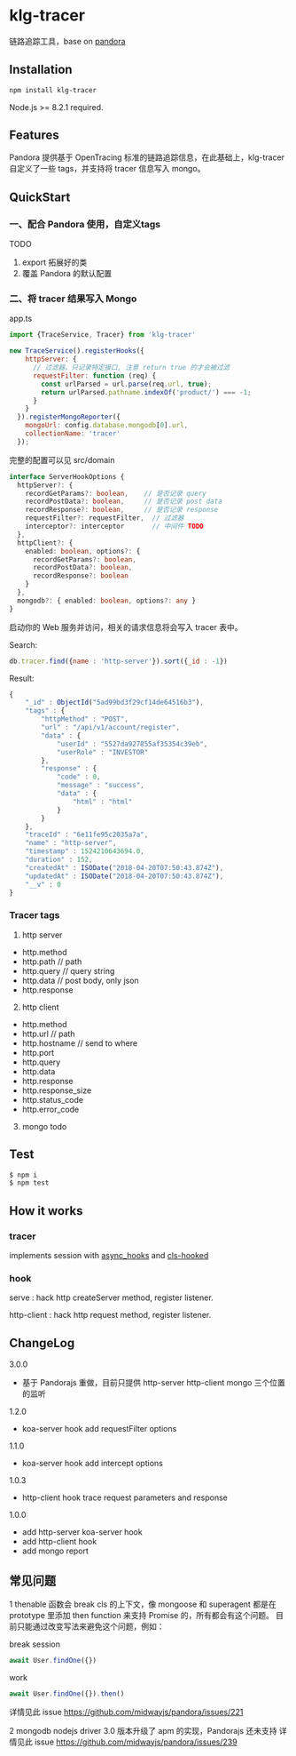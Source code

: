 # klg-tracer

链路追踪工具，base on [pandora](https://github.com/midwayjs/pandora)

## Installation

```bash
npm install klg-tracer
```

Node.js >= 8.2.1 required.

## Features

Pandora 提供基于 OpenTracing 标准的链路追踪信息，在此基础上，klg-tracer 自定义了一些 tags，并支持将 tracer 信息写入 mongo。

## QuickStart

### 一、配合 Pandora 使用，自定义tags

TODO
1. export 拓展好的类
2. 覆盖 Pandora 的默认配置

### 二、将 tracer 结果写入 Mongo

app.ts
```js
import {TraceService, Tracer} from 'klg-tracer'

new TraceService().registerHooks({
    httpServer: {
      // 过滤器，只记录特定接口, 注意 return true 的才会被过滤
      requestFilter: function (req) {
        const urlParsed = url.parse(req.url, true);
        return urlParsed.pathname.indexOf('product/') === -1;
      }
    }
  }).registerMongoReporter({
    mongoUrl: config.database.mongodb[0].url,
    collectionName: 'tracer'
  });

```

完整的配置可以见 src/domain

```typescript
interface ServerHookOptions {
  httpServer?: {
    recordGetParams?: boolean,    // 是否记录 query
    recordPostData?: boolean,     // 是否记录 post data
    recordResponse?: boolean,     // 是否记录 response
    requestFilter?: requestFilter,  // 过滤器
    interceptor?: interceptor       // 中间件 TODO
  },
  httpClient?: {
    enabled: boolean, options?: {
      recordGetParams?: boolean,
      recordPostData?: boolean,
      recordResponse?: boolean
    }
  },
  mongodb?: { enabled: boolean, options?: any }
}
```


启动你的 Web 服务并访问，相关的请求信息将会写入 tracer 表中。

Search:

```js
﻿db.tracer.find({name : 'http-server'}).sort({_id : -1})
```

Result:

```js
{
    "_id" : ObjectId("5ad99bd3f29cf14de64516b3"),
    "tags" : {
        "httpMethod" : "POST",
        "url" : "/api/v1/account/register",
        "data" : {
            "userId" : "5527da927855af35354c39eb",
            "userRole" : "INVESTOR"
        },
        "response" : {
            "code" : 0,
            "message" : "success",
            "data" : {
                "html" : "html"
            }
        }
    },
    "traceId" : "6e11fe95c2035a7a",
    "name" : "http-server",
    "timestamp" : 1524210643694.0,
    "duration" : 152,
    "createdAt" : ISODate("2018-04-20T07:50:43.874Z"),
    "updatedAt" : ISODate("2018-04-20T07:50:43.874Z"),
    "__v" : 0
}
```

### Tracer tags

1. http server
- http.method
- http.path  // path
- http.query    // query string
- http.data  // post body, only json
- http.response

2. http client
- http.method
- http.url  // path
- http.hostname  // send to where
- http.port
- http.query
- http.data
- http.response
- http.response_size
- http.status_code
- http.error_code

3. mongo
todo

## Test

```bash
$ npm i
$ npm test
```

## How it works

### tracer

implements session with [async_hooks](https://nodejs.org/api/async_hooks.html) and [cls-hooked](https://github.com/Jeff-Lewis/cls-hooked)

### hook

serve : hack http createServer method, register listener.

http-client : hack http request method, register listener.

## ChangeLog

3.0.0
- 基于 Pandorajs 重做，目前只提供 http-server http-client mongo 三个位置的监听

1.2.0
- koa-server hook add requestFilter options

1.1.0
- koa-server hook add intercept options

1.0.3
- http-client hook trace request parameters and response

1.0.0
- add http-server koa-server hook
- add http-client hook
- add mongo report

## 常见问题
1 thenable 函数会 break cls 的上下文，像 mongoose 和 superagent 都是在 prototype 里添加 then function 来支持 Promise 的，所有都会有这个问题。
目前只能通过改变写法来避免这个问题，例如：

break session
```js
await User.findOne({})
```

work
```js
await User.findOne({}).then()
```

详情见此 issue https://github.com/midwayjs/pandora/issues/221

2 mongodb nodejs driver 3.0 版本升级了 apm 的实现，Pandorajs 还未支持
详情见此 issue https://github.com/midwayjs/pandora/issues/239